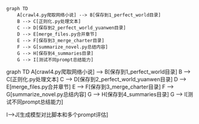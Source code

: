 ```mermaid
graph TD
    A[crawl4.py爬取网络小说] --> B[保存到1_perfect_world目录]
    B --> C[正则化.py处理文本]
    C --> D[保存到2_perfect_world_yuanwen目录]
    D --> E[merge_files.py合并章节]
    E --> F[保存到3_merge_charter目录]
    F --> G[summarize_novel.py总结内容]
    G --> H[保存到4_summaries目录]
    G --> I[测试不同prompt总结能力]
```

graph TD
    A[crawl4.py爬取网络小说] --> B[保存到1_perfect_world目录]
    B --> C[正则化.py处理文本]
    C --> D[保存到2_perfect_world_yuanwen目录]
    D --> E[merge_files.py合并章节]
    E --> F[保存到3_merge_charter目录]
    F --> G[summarize_novel.py总结内容]
    G --> H[保存到4_summaries目录]
    G --> I[测试不同prompt总结能力]

I-->J[生成模型对比脚本和多个prompt评估]
